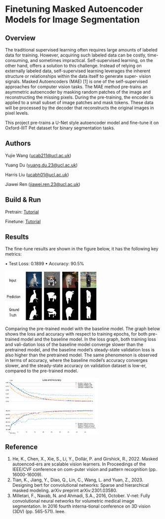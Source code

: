 # Finetuning Masked Autoencoder Models for Image Segmentation

## Overview
The traditional supervised learning often requires large amounts of labeled data for training. However, acquiring such labeled data can be costly, time-consuming, and sometimes impractical. Self-supervised learning, on the other hand, offers a solution to this challenge. Instead of relying on externally labeled data, self-supervised learning leverages the inherent structure or relationships within the data itself to generate super- vision signals. Masked Autoencoders (MAE) [1] is one of the self-supervised approaches for computer vision tasks. The MAE method pre-trains an asymmetric autoencoder by masking random patches of the image and reconstructing the missing pixels. During the pre-training, the encoder is applied to a small subset of image patches and mask tokens. These data will be processed by the decoder that reconstructs the original images in pixel levels.

This project pre-trains a U-Net style autoencoder model and fine-tune it on Oxford-IIIT Pet dataset for binary segmentation tasks. 

## Authors
Yujie Wang (ucab211@ucl.ac.uk)  

Yuang Du (yuang.du.23@ucl.ac.uk)    

Harris Liu (ucabh01@ucl.ac.uk)  

Jiawei Ren (jiawei.ren.23@ucl.ac.uk)

## Build & Run

Pretrain: [Tutorial](https://github.com/Christol-Jalen/mae-segmentation/blob/main/finetune/README.md)

Finetune: [Tutorial](https://github.com/Christol-Jalen/mae-segmentation/blob/main/pretrain/README.md)


## Results

The fine-tune results are shown in the figure below, it has the following key metrics:

• Test Loss: 0.1899
• Accuracy: 90.5%

<div style="display: flex; justify-content: space-between;">
  <img src="./images/result1.png" alt="Image" style="width: 60%;"/>
</div>

Comparing the pre-trained model with the baseline model.
The graph below shows the loss and accuracy with respect to training epochs, for both pre-trained model and the baseline model. In the loss graph, both training loss and vali-dation loss of the baseline model converge slower than the pretrained model, and the baseline model’s steady-state validation loss is also higher than the pretrained model. The same phenomenon is observed in terms of accuracy, where the baseline model’s accuracy converges slower, and the steady-state accuracy on validation dataset is low-er, compared to the pre-trained model.

<div style="display: flex; justify-content: space-between;">
  <img src="./images/result2.jpg" alt="Image" style="width: 60%;"/>
</div>

## Reference

1.	He, K., Chen, X., Xie, S., Li, Y., Dollár, P. and Girshick, R., 2022. Masked autoencod-ers are scalable vision learners. In Proceedings of the IEEE/CVF conference on com-puter vision and pattern recognition (pp. 16000-16009).
2.	Tian, K., Jiang, Y., Diao, Q., Lin, C., Wang, L. and Yuan, Z., 2023. Designing bert for convolutional networks: Sparse and hierarchical masked modeling. arXiv preprint arXiv:2301.03580.
3.	Milletari, F., Navab, N. and Ahmadi, S.A., 2016, October. V-net: Fully convolutional neural networks for volumetric medical image segmentation. In 2016 fourth interna-tional conference on 3D vision (3DV) (pp. 565-571). Ieee.

